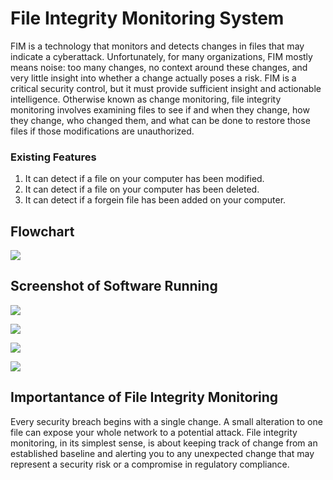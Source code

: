 # File Integrity Monitoring System

FIM is a technology that monitors and detects changes in files that may indicate a cyberattack. Unfortunately, for many organizations, FIM mostly means noise: too many changes, no context around these changes, and very little insight into whether a change actually poses a risk. FIM is a critical security control, but it must provide sufficient insight and actionable intelligence. Otherwise known as change monitoring, file integrity monitoring involves examining files to see if and when they change, how they change, who changed them, and what can be done to restore those files if those modifications are unauthorized.

### Existing Features

1. It can detect if a file on your computer has been modified. 
2. It can detect if a file on your computer has been deleted. 
3. It can detect if a forgein file has been added on your computer. 

## Flowchart 
![](https://user-images.githubusercontent.com/71205815/147675481-d99a7729-c83b-43a5-8e2f-d6d3379fe297.jpg) 



## Screenshot of Software Running 

![](https://user-images.githubusercontent.com/71205815/147673026-98d3fee8-a557-4299-95cb-eb8d293d69d9.jpg)



![](https://user-images.githubusercontent.com/71205815/147673090-d366099e-d495-4e81-ad19-1e83dcf51ec8.jpg)



![](https://user-images.githubusercontent.com/71205815/147673162-1bd9427e-6db4-4df7-a7ce-f8c86d0c4c1e.jpg)



![](https://user-images.githubusercontent.com/71205815/147673218-3ba50ff6-2bdc-46a2-912c-62e5e761877b.jpg)


## Importantance of File Integrity Monitoring 

Every security breach begins with a single change. A small alteration to one file can expose your whole network to a potential attack. File integrity monitoring, in its simplest sense, is about keeping track of change from an established baseline and alerting you to any unexpected change that may represent a security risk or a compromise in regulatory compliance. 

